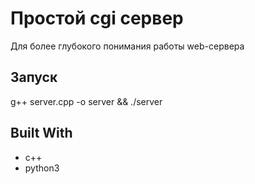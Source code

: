 # Простой cgi сервер

Для более глубокого понимания работы web-сервера

## Запуск

g++ server.cpp -o server && ./server

## Built With

* c++
* python3
